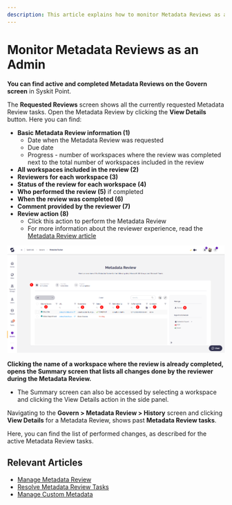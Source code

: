 ```yaml
---
description: This article explains how to monitor Metadata Reviews as an admin. 
---
```



# Monitor Metadata Reviews as an Admin

**You can find active and completed Metadata Reviews on the Govern screen** in Syskit Point.

The **Requested Reviews** screen shows all the currently requested Metadata Review tasks. 
Open the Metadata Review by clicking the **View Details** button.
Here you can find:
* **Basic Metadata Review information (1)**
    * Date when the Metadata Review was requested
    * Due date
    * Progress - number of workspaces where the review was completed next to the total number of workspaces included in the review
* **All workspaces included in the review (2)**
* **Reviewers for each workspace (3)**
* **Status of the review for each workspace (4)** 
* **Who performed the review (5)** if completed
* **When the review was completed (6)**
* **Comment provided by the reviewer (7)**
* **Review action (8)**
    * Click this action to perform the Metadata Review
    * For more information about the reviewer experience, read the [Metadata Review article](../../point-collaborators/resolve-governance-tasks/metadata-review.md)

![Metadata Review](../../.gitbook/assets/metadata-review-govern-screen.png)

**Clicking the name of a workspace where the review is already completed, opens the Summary screen that lists all changes done by the reviewer during the Metadata Review.**
* The Summary screen can also be accessed by selecting a workspace and clicking the View Details action in the side panel.

Navigating to the **Govern > Metadata Review > History** screen and clicking **View Details** for a Metadata Review, shows past **Metadata Review tasks**. 

Here, you can find the list of performed changes, as described for the active Metadata Review tasks.

## Relevant Articles 

* [Manage Metadata Review](manage-metadata-review.md)
* [Resolve Metadata Review Tasks](../../point-collaborators/resolve-governance-tasks/metadata-review.md)
* [Manage Custom Metadata](manage-custom-metadata.md)